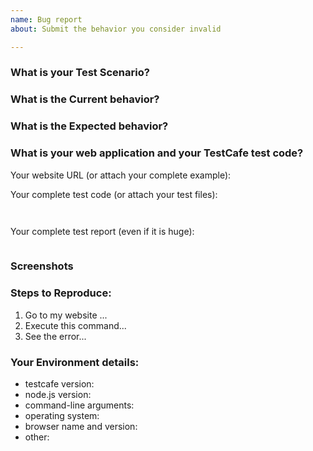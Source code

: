```yaml
---
name: Bug report
about: Submit the behavior you consider invalid

---
```


<!--
If you have all reproduction steps with a complete sample app, please share as many details as possible in the sections below.

Make sure that you tried using the latest TestCafe version (https://github.com/DevExpress/testcafe/releases), where this behavior might have been already addressed.

Before submitting an issue, please check CONTRIBUTING.md and existing issues in this repository (https://github.com/DevExpress/testcafe/issues) in case a similar issue exists or was already addressed. This may save your time (and ours).
-->

### What is your Test Scenario?
<!-- A clear and concise description of what you'd like to test. -->
 
### What is the Current behavior?
<!-- A clear and concise description of the behavior you see and consider invalid. -->
 
### What is the Expected behavior?
<!-- A clear and concise description of what you expected to happen. -->
 
### What is your web application and your TestCafe test code?
<!-- Share a public accessible link to your application or provide a simple app which we can run. -->
 
Your website URL (or attach your complete example):
 
Your complete test code (or attach your test files):
 
```js
 
```

Your complete test report (even if it is huge):

```

```

### Screenshots
<!-- If applicable, add screenshots to help explain the issue. -->

### Steps to Reproduce:
<!-- Describe what we should do to reproduce the behavior you encountered. -->

1. Go to my website ...
3. Execute this command...
4. See the error...
 
### Your Environment details:
 
* testcafe version:                   <!-- run `testcafe -v` -->
* node.js version:                    <!-- run `node -v` -->
* command-line arguments:  <!-- example: "testcafe ie,chrome -e test.js" -->
* operating system:                <!-- example: "macOS Mojave 10.14, Windows 10, Linux Ubuntu 18.04.1 -->
* browser name and version: <!-- example: IE, Edge, Chrome, FireFox, etc. -->
* other:                                   <!-- any notes you consider important -->
